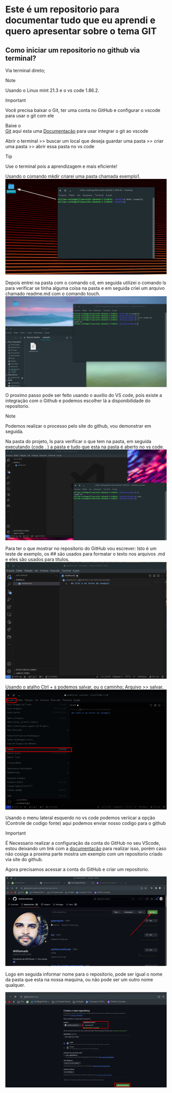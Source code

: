 # Este é um repositorio para documentar tudo que eu aprendi e quero apresentar sobre o tema GIT

## Como iniciar um repositorio no github via terminal?
Via terminal direto;

>[!NOTE]
>
>Usando o Linux mint 21.3 e o vs code 1.86.2.

>[!IMPORTANT]
>
> Você precisa baixar o Git, ter uma conta no GitHub e configurar o vscode para usar o git com
> ele

Baixe o  
[Git](https://git-scm.com/) aqui esta uma 
[Documentação](https://learn.microsoft.com/pt-br/training/modules/introduction-to-github-visual-studio-code/) para usar integrar o git ao vscode


Abrir o terminal >> buscar um local que deseja guardar uma pasta >> criar uma pasta >> abrir essa pasta no vs code
>[!TIP]
>
>Use o terminal pois a aprendizagem e mais eficiente!

Usando o comando mkdir criarei uma pasta chamada exemplo1.
![Imagem1](/imagens/exemplo1_mkdir.png "imagem mostra passo1") 

Depois entrei na pasta com o comando cd, em seguida utilizei o comando ls para verificar se tinha alguma coisa na pasta e em seguida criei um arquivo chamado readme.md com o comando touch.
![Imagem2](/imagens/exemplo1_touch_md.png)

O proximo passo pode ser feito usando o auxilio do VS code, pois existe a integração com o Github e podemos escolher lá a disponibilidade do repositorio.
>[!NOTE]
>
>Podemos realizar o processo pelo site do github, vou demonstrar em seguida.

Na pasta do projeto, ls para verificar o que tem na pasta, em seguida executando (code . ) a pasta e tudo que esta na pasta é aberto no vs code.
![Imagem3](/imagens/exemplo1_abrindo_code.png)

Para ter o que mostrar no repositorio do GitHub vou escrever:
Isto é um teste de exemplo, os ## são usados para formatar o texto nos arquivos .md e eles são usados para titulos.
![Imagem4](/imagens/exemplo1_digitando_md_txt.png)

Usando o atalho Ctrl + s podemos salvar, ou o caminho; Arquivo >> salvar.
![Imagem5](/imagens/exemplo1_salvando_md.png)

Usando o menu lateral esquerdo no vs code podemos veriicar a opção (Controle de codigo fonte) aqui podemos enviar nosso codigo para o github

>[!IMPORTANT]
> É Necessario realizar a configuração da conta do GitHub no seu VScode, estou deixando um link 
> com a [documentação](https://learn.microsoft.com/pt-br/training/modules/introduction-to-github-visual-studio-code/) para realizar isso, porém caso não cosiga a proxima parte mostra um exemplo
> com um repositorio criado via site do github.

Agora precisamos acessar a conta do GitHub e criar um repositorio.

![Imagem6](/imagens/exemplo1_criando_repositorio_nogit.png)

Logo em seguida informar nome para o repositorio, pode ser igual o nome da pasta que esta na nossa maquina, ou não pode ser um outro nome qualquer.

![Imagem7](/imagens/exemplo1_criando_repositorio_nomecriar.png)